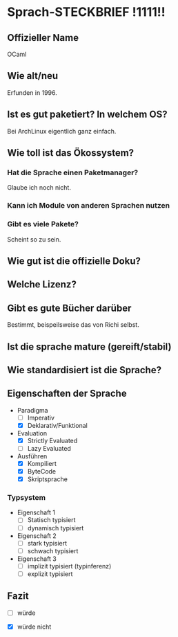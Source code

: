 # Sprach-STECKBRIEF !1111!!

## Offizieller Name
OCaml

## Wie alt/neu
Erfunden in 1996.

## Ist es gut paketiert? In welchem OS?
Bei ArchLinux eigentlich ganz einfach.

## Wie toll ist das Ökossystem?

### Hat die Sprache einen Paketmanager?
Glaube ich noch nicht.

### Kann ich Module von anderen Sprachen nutzen

### Gibt es viele Pakete?
Scheint so zu sein.

## Wie gut ist die offizielle Doku?

## Welche Lizenz?

## Gibt es gute Bücher darüber
Bestimmt, beispeilsweise das von Richi selbst.

## Ist die sprache mature (gereift/stabil) 

## Wie standardisiert ist die Sprache?

## Eigenschaften der Sprache

* Paradigma
  - [ ] Imperativ
  - [x] Deklarativ/Funktional
* Evaluation
  - [x] Strictly Evaluated
  - [ ] Lazy Evaluated
* Ausführen
  - [x] Kompiliert
  - [x] ByteCode
  - [x] Skriptsprache

### Typsystem

* Eigenschaft 1
  - [ ] Statisch typisiert
  - [ ] dynamisch typisiert
* Eigenschaft 2
  - [ ] stark typisiert
  - [ ] schwach typisiert
* Eigenschaft 3
  - [ ] implizit typisiert (typinferenz)
  - [ ] explizit typisiert

## Fazit

  - [ ] würde
  - [x] würde nicht


